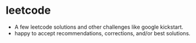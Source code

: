 # leetcode
- A few leetcode solutions and other challenges like google kickstart.
- happy to accept recommendations, corrections, and/or best solutions.
